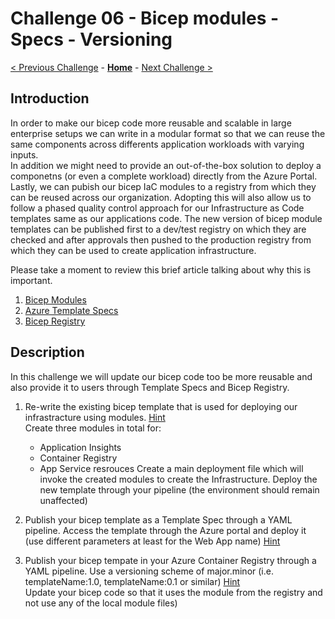 # Challenge 06 - Bicep modules - Specs - Versioning

[< Previous Challenge](./Challenge-Pipelines-2.md) - **[Home](../README.md)** - [Next Challenge >](./Challenge-Monitoring.md)

## Introduction

In order to make our bicep code more reusable and scalable in large enterprise setups we can write in a modular format so that we can reuse the same components across differents application workloads with varying inputs.   
In addition we might need to provide an out-of-the-box solution to deploy a componetns (or even a complete workload) directly from the Azure Portal.
Lastly, we can pubish our bicep IaC modules to a registry from which they can be reused across our organization. Adopting this will also allow us to follow a phased quality control approach for our Infrastructure as Code templates same as our applications code. The new version of bicep module templates can be published first to a dev/test registry on which they are checked and after approvals then pushed to the production registry from which they can be used to create application infrastructure.

Please take a moment to review this brief article talking about why this is important. 

1. [Bicep Modules](https://learn.microsoft.com/en-us/training/modules/create-composable-bicep-files-using-modules/2-create-use-bicep-modules?tabs=visualizer)
2. [Azure Template Specs](https://learn.microsoft.com/en-us/azure/azure-resource-manager/templates/template-specs?tabs=azure-powershell)
3. [Bicep Registry](https://learn.microsoft.com/en-us/azure/architecture/guide/azure-resource-manager/advanced-templates/enterprise-infrastructure-bicep-container-registry)

## Description

In this challenge we will update our bicep code too be more reusable and also provide it to users through Template Specs and Bicep Registry. 

1. Re-write the existing bicep template that is used for deploying our infrastracture using modules. [Hint](https://learn.microsoft.com/en-us/azure/azure-resource-manager/bicep/modules)     
  Create three modules in total for:  
      - Application Insights
      - Container Registry
      - App Service resrouces
  Create a main deployment file which will invoke the created modules to create the Infrastructure.
  Deploy the new template through your pipeline (the environment should remain unaffected)    
  
2. Publish your bicep template as a Template Spec through a YAML pipeline. Access the template through the Azure portal and deploy it (use different parameters at least for the Web App name) [Hint](https://learn.microsoft.com/en-us/azure/azure-resource-manager/templates/template-specs?tabs=azure-cli#use-tags)    

3. Publish your bicep tempate in your Azure Container Registry through a YAML pipeline. Use a versioning scheme of major.minor (i.e. templateName:1.0, templateName:0.1 or similar) [Hint](https://learn.microsoft.com/en-us/azure/azure-resource-manager/bicep/private-module-registry?tabs=azure-cli)  
   Update your bicep code so that it uses the module from the registry and not use any of the local module files) 

